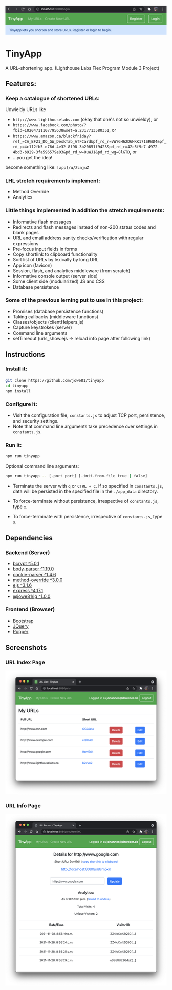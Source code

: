 ![tinyapp-index.png](./docs/tinyapp-header.png)
# TinyApp

A URL-shortening app. 
(Lighthouse Labs Flex Program Module 3 Project)

## Features:

### Keep a catalogue of shortened URLs:
Unwieldy URLs like
* ```http://www.lighthouselabs.com``` (okay that one's not so unwieldy), or
* ```https://www.facebook.com/photo/?fbid=10204711107795638&set=a.2317713580351```, or
* ```https://www.amazon.ca/blackfriday?ref_=CA_BF21_DO_GW_DeskTab_ATFCard&pf_rd_r=VWYGH62D6HKK171SRWD4&pf_rd_p=4c112fb5-d76d-4e32-8f98-3b20651f9423&pd_rd_r=42c5f9c7-4972-4bd3-b929-3fa596579e03&pd_rd_w=OuWJ1&pd_rd_wg=8lGTD```, or
* ...you get the idea!

become something like: ```[app]/u/ZcnjuZ```

### LHL stretch requirements implement:
* Method Override
* Analytics

### Little things implemented in addition the stretch requirements:
* Informative flash messages
* Redirects and flash messages instead of non-200 status codes and blank pages
* URL and email address sanity checks/verification with regular expressions
* Pre-focus input fields in forms
* Copy shortlink to clipboard functionality
* Sort list of URLs by lexically by long URL 
* App icon (favicon)
* Session, flash, and analytics middleware (from scratch)
* Informative console output (server side)
* Some client side (modularized) JS and CSS
* Database persistence 

### Some of the previous lerning put to use in this project:
* Promises (database persistence functions)
* Taking callbacks (middleware functions)
* Classes/objects (clientHelpers.js)
* Capture keystrokes (server)
* Command line arguments
* setTimeout (urls_show.ejs -> reload info page after following link)


## Instructions
### Install it:
```bash
git clone https://github.com/jowe81/tinyapp
cd tinyapp
npm install
```
### Configure it:
* Visit the configuration file, ```constants.js``` to adjust TCP port, persistence, and security settings.
* Note that command line arguments take precedence over settings in ```constants.js```.

### Run it:
```bash
npm run tinyapp
```
Optional command line arguments:
```bash
npm run tinyapp -- [-port port] [-init-from-file true | false]
```
* Terminate the server with `q` or `CTRL + C`. If so specified in ```constants.js```, data will be persisted in the specified file in the ```./app_data``` directory.

* To force-terminate without persistence, irrespective of ```constants.js```, type `x`.

* To force-terminate with persistence, irrespective of ```constants.js```, type `s`.

## Dependencies

### Backend (Server)
* [bcrypt ^5.0.1](https://www.npmjs.com/package/bcrypt)
* [body-parser ^1.19.0](https://www.npmjs.com/package/body-parser)    
* [cookie-parser ^1.4.6](https://www.npmjs.com/package/cookie-parser)
* [method-override ^3.0.0](https://www.npmjs.com/package/method-override)
* [ejs ^3.1.6](https://www.npmjs.com/package/ejs)
* [express ^4.17.1](https://www.npmjs.com/package/express)
* [@jowe81/lg ^1.0.0](https://www.npmjs.com/package/@jowe81/lg)

### Frontend (Browser)
* [Bootstrap](http://getbootstrap.com)
* [JQuery](http://jquery.com)
* [Popper](popper.js.org)

## Screenshots
### URL Index Page
![tinyapp-index.png](./docs/tinyapp-index.png)
### URL Info Page
![tinyapp-view-and-stats](./docs/tinyapp-view-and-stats.png)

